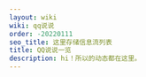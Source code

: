 ```yaml
---
layout: wiki
wiki: qq说说
order: -20220111
seo_title: 这里存储信息流列表
title: QQ说说一览
description: hi！所以的动态都在这里。
---
```

